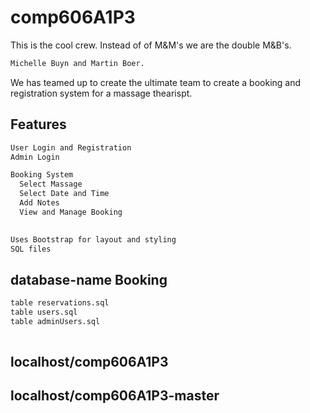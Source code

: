 # comp606A1P3

This is the cool crew. Instead of of M&M's we are the double M&B's.
```bash
Michelle Buyn and Martin Boer.
```

We has teamed up to create the ultimate team to create a booking and registration system for a massage thearispt.

## Features
``` bash
User Login and Registration
Admin Login

Booking System
  Select Massage
  Select Date and Time
  Add Notes
  View and Manage Booking
  

Uses Bootstrap for layout and styling
SQL files

```




## database-name Booking

  ```bash
table reservations.sql
table users.sql
table adminUsers.sql
   
  ```

  ## localhost/comp606A1P3
  ## localhost/comp606A1P3-master
  

  
